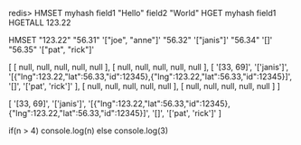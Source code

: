 redis> HMSET myhash field1 "Hello" field2 "World"
HGET myhash field1
HGETALL 123.22

HMSET "123.22" "56.31" '["joe", "anne"]' "56.32" '["janis"]' "56.34" '[]' "56.35" '["pat", "rick"]'





 [ [ null, null, null, null, null ],
  [ null, null, null, null, null ],
  [ '[33, 69]',
    '[\'janis\']',
    '[{"lng":123.22,"lat":56.33,"id":12345},{"lng":123.22,"lat":56.33,"id":12345}]',
    '[]',
    '[\'pat\', \'rick\']' ],
  [ null, null, null, null, null ],
  [ null, null, null, null, null ] ]



  [ '[33, 69]',
  '[\'janis\']',
  '[{"lng":123.22,"lat":56.33,"id":12345},{"lng":123.22,"lat":56.33,"id":12345}]',
  '[]',
  '[\'pat\', \'rick\']' ]

  if(n > 4) console.log(n)
  else console.log(3)